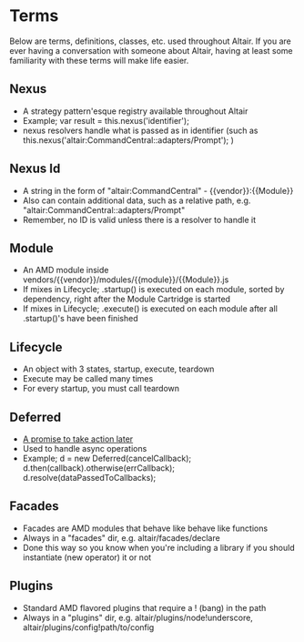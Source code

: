 # Terms

Below are terms, definitions, classes, etc. used throughout Altair. If you are ever having a conversation with someone
about Altair, having at least some familiarity with these terms will make life easier.

## Nexus
- A strategy pattern'esque registry available throughout Altair
- Example; var result = this.nexus('identifier');
- nexus resolvers handle what is passed as in identifier (such as this.nexus('altair:CommandCentral::adapters/Prompt'); )

## Nexus Id
- A string in the form of "altair:CommandCentral" - {{vendor}}:{{Module}}
- Also can contain additional data, such as a relative path, e.g. "altair:CommandCentral::adapters/Prompt"
- Remember, no ID is valid unless there is a resolver to handle it

## Module
- An AMD module inside vendors/{{vendor}}/modules/{{module}}/{{Module}}.js
- If mixes in Lifecycle; .startup() is executed on each module, sorted by dependency, right after the Module Cartridge is started
- If mixes in Lifecycle; .execute() is executed on each module after all .startup()'s have been finished

## Lifecycle
- An object with 3 states, startup, execute, teardown
- Execute may be called many times
- For every startup, you must call teardown

## Deferred
- [A promise to take action later](http://www.html5rocks.com/en/tutorials/es6/promises/)
- Used to handle async operations
- Example; d = new Deferred(cancelCallback); d.then(callback).otherwise(errCallback); d.resolve(dataPassedToCallbacks);

## Facades
- Facades are AMD modules that behave like behave like functions
- Always in a "facades" dir, e.g. altair/facades/declare
- Done this way so you know when you're including a library if you should instantiate (new operator) it or not

## Plugins
- Standard AMD flavored plugins that require a ! (bang) in the path
- Always in a "plugins" dir, e.g. altair/plugins/node!underscore, altair/plugins/config!path/to/config